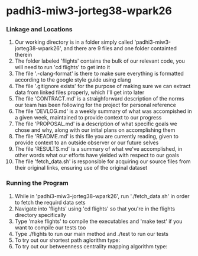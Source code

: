 # padhi3-miw3-jorteg38-wpark26

### Linkage and Locations
1. Our working directory is in a folder simply called 'padhi3-miw3-jorteg38-wpark26', and there are 9 files and one folder containted therein
  1. The folder labeled 'flights' contains the bulk of our relevant code, you will need to run 'cd flights' to get into it
  2. The file '.-clang-format' is there to make sure everything is formatted according to the google style guide using clang
  3. The file '.gitignore exists' for the purpose of making sure we can extract data from linked files properly, which I'll get into later
  4. The file 'CONTRACT.md' is a straighforward description of the norms our team has been following for the project for personal reference
  5. The file 'DEVLOG.md' is a weekly summary of what was accompished in a given week, maintained to provide context to our progress
  6. The file 'PROPOSAL.md' is a description of what specific goals we chose and why, along with our inital plans on accomplishing them
  7. The file 'README.md' is this file you are currently reading, given to provide context to an outside observer or our future selves
  8. The file 'RESULTS.md' is a summary of what we've accomplished, in other words what our efforts have yielded with respect to our goals
  9. The file 'fetch_data.sh' is responsible for acquiring our source files from their original links, ensuring use of the original dataset
 
### Running the Program
1. While in 'padhi3-miw3-jorteg38-wpark26', run './fetch_data.sh' in order to fetch the requird data sets
2. Navigate into 'flights' using 'cd flights' so that you're in the flights directory specifically
3. Type 'make flights' to compile the executables and 'make test' if you want to compile our tests too
4. Type ./flights to run our main method and ./test to run our tests
5. To try out our shortest path aglorithm type:
6. To try out our betweenness centrality mapping algorithm type:

### 
